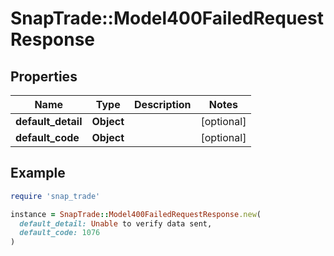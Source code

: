 # SnapTrade::Model400FailedRequestResponse

## Properties

| Name | Type | Description | Notes |
| ---- | ---- | ----------- | ----- |
| **default_detail** | **Object** |  | [optional] |
| **default_code** | **Object** |  | [optional] |

## Example

```ruby
require 'snap_trade'

instance = SnapTrade::Model400FailedRequestResponse.new(
  default_detail: Unable to verify data sent,
  default_code: 1076
)
```

